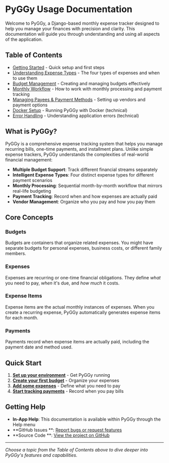# PyGGy Usage Documentation

Welcome to PyGGy, a Django-based monthly expense tracker designed to help you manage your finances
with precision and clarity. This documentation will guide you through understanding and using all
aspects of the application.

## Table of Contents

- [Getting Started](getting_started) - Quick setup and first steps
- [Understanding Expense Types](expense_types) - The four types of expenses and when to use them
- [Budget Management](budgets) - Creating and managing budgets effectively
- [Monthly Workflow](monthly_workflow) - How to work with monthly processing and payment tracking
- [Managing Payees & Payment Methods](payees_and_payments) - Setting up vendors and payment options
- [Docker Setup](docker) - Running PyGGy with Docker (technical)
- [Error Handling](error_handling) - Understanding application errors (technical)

## What is PyGGy?

PyGGy is a comprehensive expense tracking system that helps you manage recurring bills, one-time
payments, and installment plans. Unlike simple expense trackers, PyGGy understands the complexities
of real-world financial management:

- **Multiple Budget Support**: Track different financial streams separately
- **Intelligent Expense Types**: Four distinct expense types for different payment scenarios
- **Monthly Processing**: Sequential month-by-month workflow that mirrors real-life budgeting
- **Payment Tracking**: Record when and how expenses are actually paid
- **Vendor Management**: Organize who you pay and how you pay them

## Core Concepts

### Budgets

Budgets are containers that organize related expenses. You might have separate budgets for personal
expenses, business costs, or different family members.

### Expenses

Expenses are recurring or one-time financial obligations. They define *what* you need to pay, *when*
it's due, and *how much* it costs.

### Expense Items

Expense items are the actual monthly instances of expenses. When you create a recurring expense,
PyGGy automatically generates expense items for each month.

### Payments

Payments record when expense items are actually paid, including the payment date and method used.

## Quick Start

1. **[Set up your environment](getting_started)** - Get PyGGy running
2. **[Create your first budget](budgets)** - Organize your expenses
3. **[Add some expenses](expense_types)** - Define what you need to pay
4. **[Start tracking payments](monthly_workflow)** - Record when you pay bills

## Getting Help

- **In-App Help**: This documentation is available within PyGGy through the Help menu
- **GitHub Issues
  **: [Report bugs or request features](https://github.com/MarcinOrlowski/pyggy-expense-tracker/issues)
- **Source Code
  **: [View the project on GitHub](https://github.com/MarcinOrlowski/pyggy-expense-tracker)

---

*Choose a topic from the Table of Contents above to dive deeper into PyGGy's features and
capabilities.*
